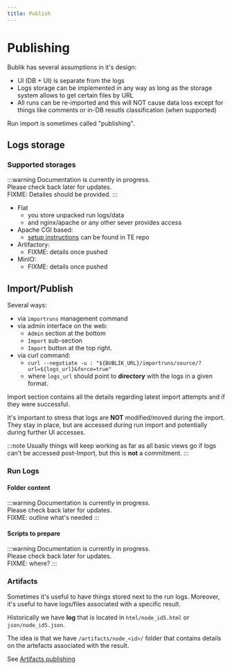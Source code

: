 ```yaml
---
title: Publish
---
```


# Publishing

Bublik has several assumptions in it's design:

 - UI (DB + UI) is separate from the logs
 - Logs storage can be implemented in any way as long as the storage system allows to get certain files by URL
 - All runs can be re-imported and this will NOT cause data loss except for things like comments or in-DB resutls classification (when supported)

Run import is sometimes called "publishing".

## Logs storage

### Supported storages

:::warning
Documentation is currently in progress. <br />
Please check back later for updates.<br />
FIXME: Detailes should be provided.
:::


 - Flat
   - you store unpacked run logs/data
   - and nginx/apache or any other sever provides access
 - Apache CGI based:
   - [setup instructions](https://github.com/ts-factory/test-environment/tree/main/tools/log_server) can be found in TE repo
 - Artifactory:
   - FIXME: details once pushed
 - MinIO:
   - FIXME: details once pushed

## Import/Publish

Several ways:

 - via `importruns` management command
 - via admin interface on the web:
   - `Admin` section at the bottom
   - `Import` sub-section
   - `Import` button at the top right.
 - via curl command:
   - `curl --negotiate -u : "${BUBLIK_URL}/importruns/source/?url=${logs_url}&force=true"`
   - where `logs_url` should point to **directory** with the logs in a given format.

Import section contains all the details regarding latest import attempts and if
they were successful.

It's important to stress that logs are **NOT** modified/moved during the import.
They stay in place, but are accessed during run import and potentially during
further UI accesses.

:::note
Usually things will keep working as far as all
basic views go if logs can't be accessed post-Import, but this is **not** a
commitment.
:::

### Run Logs

#### Folder content

:::warning
Documentation is currently in progress. <br />
Please check back later for updates.<br />
FIXME: outline what's needed
:::


#### Scripts to prepare

:::warning
Documentation is currently in progress. <br />
Please check back later for updates.<br />
FIXME: where?
:::


### Artifacts

Sometimes it's useful to have things stored next to the run logs. Moreover, it's
useful to have logs/files associated with a specific result.

Historically we have **log** that is located in `html/node_id5.html` or
`json/node_id5.json`.

The idea is that we have `/artifacts/node_<id>/` folder that contains details on
the artefacts associated with the result.

See [Artifacts publishing](./01-attachments.md)
